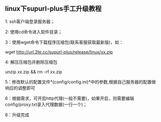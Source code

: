 ## linux下supurl-plus手工升级教程

1: ssh客户端登录服务器；

2: 使用cd命令进入软件目录；

3：使用wget命令下载程序压缩包(联系客服获取最新版)，如：

wget http://url.2te.cc/supurl-plus/release/linux/xx.zip

4: 解压压缩包并删除压缩包

unzip xx.zip && rm -rf xx.zip

5：修改默认的配置文件*(config/config.ini)*中的参数,根据自己服务器的配置做响应的调整即可

6：根据需求，可开启http代理(一般不需要)，如果开启，则需要编辑config/proxy.txt录入代理数据(一行一个)；

6：升级完成
